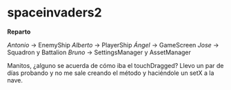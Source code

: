 # spaceinvaders2
**Reparto**

*Antonio* -> EnemyShip
*Alberto* -> PlayerShip
*Ángel* -> GameScreen
*Jose* -> Squadron y Battalion
*Bruno* -> SettingsManager y AssetManager


Manitos, ¿alguno se acuerda de cómo iba el touchDragged? Llevo un par de días probando y no me sale creando el método y haciéndole un setX a la nave.
